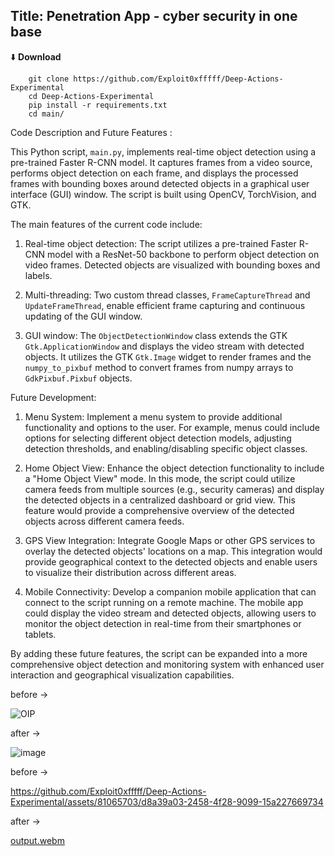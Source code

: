 ## Title: Penetration App -  cyber security  in one base

⬇️ **Download**

```
    git clone https://github.com/Exploit0xfffff/Deep-Actions-Experimental
    cd Deep-Actions-Experimental
    pip install -r requirements.txt
    cd main/
```

Code Description and Future Features :

This Python script, `main.py`, implements real-time object detection using a pre-trained Faster R-CNN model. It captures frames from a video source, performs object detection on each frame, and displays the processed frames with bounding boxes around detected objects in a graphical user interface (GUI) window. The script is built using OpenCV, TorchVision, and GTK.

The main features of the current code include:

1. Real-time object detection: The script utilizes a pre-trained Faster R-CNN model with a ResNet-50 backbone to perform object detection on video frames. Detected objects are visualized with bounding boxes and labels.

2. Multi-threading: Two custom thread classes, `FrameCaptureThread` and `UpdateFrameThread`, enable efficient frame capturing and continuous updating of the GUI window.

3. GUI window: The `ObjectDetectionWindow` class extends the GTK `Gtk.ApplicationWindow` and displays the video stream with detected objects. It utilizes the GTK `Gtk.Image` widget to render frames and the `numpy_to_pixbuf` method to convert frames from numpy arrays to `GdkPixbuf.Pixbuf` objects.

Future Development:

1. Menu System: Implement a menu system to provide additional functionality and options to the user. For example, menus could include options for selecting different object detection models, adjusting detection thresholds, and enabling/disabling specific object classes.

2. Home Object View: Enhance the object detection functionality to include a "Home Object View" mode. In this mode, the script could utilize camera feeds from multiple sources (e.g., security cameras) and display the detected objects in a centralized dashboard or grid view. This feature would provide a comprehensive overview of the detected objects across different camera feeds.

3. GPS View Integration: Integrate Google Maps or other GPS services to overlay the detected objects' locations on a map. This integration would provide geographical context to the detected objects and enable users to visualize their distribution across different areas.

4. Mobile Connectivity: Develop a companion mobile application that can connect to the script running on a remote machine. The mobile app could display the video stream and detected objects, allowing users to monitor the object detection in real-time from their smartphones or tablets.

By adding these future features, the script can be expanded into a more comprehensive object detection and monitoring system with enhanced user interaction and geographical visualization capabilities.

before ->

![OIP](https://github.com/Exploit0xfffff/Deep-Actions-Experimental/assets/81065703/ae960bdc-79f1-4bd7-8659-ab774d0c8684)


after ->

![image](https://github.com/Exploit0xfffff/Deep-Actions-Experimental/assets/81065703/05cdb353-4d81-4b92-93f5-126dd941052c)


before ->

https://github.com/Exploit0xfffff/Deep-Actions-Experimental/assets/81065703/d8a39a03-2458-4f28-9099-15a227669734


after ->

[output.webm](https://github.com/Exploit0xfffff/Deep-Actions-Experimental/assets/81065703/63106c9b-ec77-4800-8c2b-3cca98f2dada)
